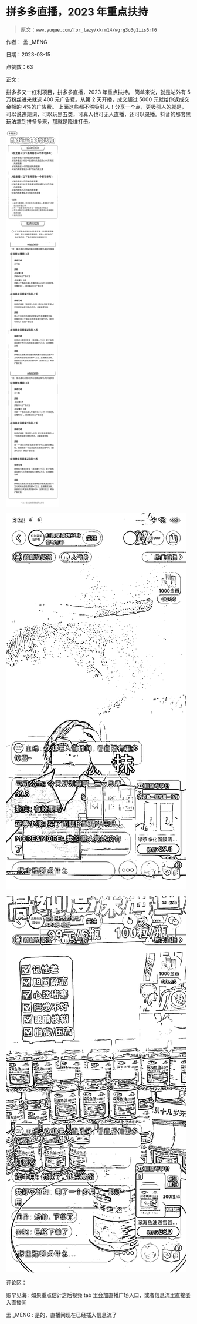 # 拼多多直播，2023 年重点扶持

> 原文：[`www.yuque.com/for_lazy/xkrm14/wgrg3o3g1iis6rf6`](https://www.yuque.com/for_lazy/xkrm14/wgrg3o3g1iis6rf6)

作者： 孟 _MENG

日期：2023-03-15

点赞数：63

正文：

拼多多又一红利项目，拼多多直播，2023 年重点扶持。 简单来说，就是站外有 5 万粉丝进来就送 400 元广告费。从第 2 天开播，成交超过 5000 元就给你返成交金额的 4%的广告费。 上面这些都不够吸引人！分享一个点，更吸引人的就是，可以说违规词，可以玩黑五类，可真人也可无人直播，还可以录播。抖音的那套黑玩法拿到拼多多来，那就是降维打击。

![](img/d919a191fec1c5717769d075b37c1b11.png)

![](img/727006e4239d7cb8161177cfcf8ed023.png)

![](img/9432545a1327c2dfc286e8493ee8cf9a.png)

评论区：

赈早见海 : 如果重点估计之后视频 tab 里会加直播广场入口，或者信息流里直接嵌入直播间

孟 _MENG : 是的，直播间现在已经插入信息流了

